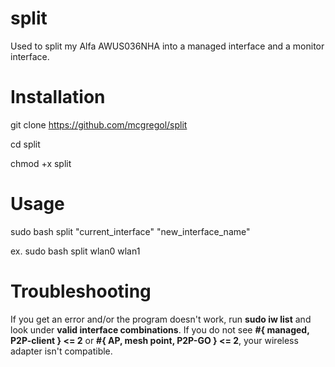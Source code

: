 # split
Used to split my Alfa AWUS036NHA into a managed interface and a monitor interface.

# Installation
git clone https://github.com/mcgregol/split

cd split

chmod +x split

# Usage

sudo bash split "current_interface" "new_interface_name"

ex. sudo bash split wlan0 wlan1

# Troubleshooting

If you get an error and/or the program doesn't work, run **sudo iw list** and look under **valid interface combinations**.  If you do not see **#{ managed, P2P-client } <= 2** or **#{ AP, mesh point, P2P-GO } <= 2**, your wireless adapter isn't compatible.
